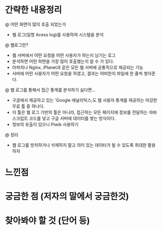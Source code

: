 # 간략한 내용정리

@ 어떤 화면이 많이 호출 되었는가
- 웹 로그(일명 Acess log)를 사용하여 시스템을 분석 

@ 웹로그란?
- 웹 서버에서 어떤 요청을 어떤 사용자가 하는지 남기는 로그
- 분석하면 어떤 하면을 가장 많이 호출했는지 알 수 가 있다.
- 아파치나 Nginx, iPlanet과 같은 모든 웹 서버에 공통적으로 제공되는 기능
- 서버에 어떤 사용자가 어떤 요청을 하였고, 결과는 어떠한지 파일에 한 줄씩 쌓아준다.

@ 웹 로그를 통해서 접근 통계를 분석하기 싫다면...
- 구글에서 제공하고 있는 'Google 애널리틱스;도 웹 사용자 통계를 제공하는 마강한 무료 툴 중 하나다.
- 이 툴은 웹 로그 기반의 툴은 아니라, 접근하는 모든 페이지에 정보를 전달하는 자바 스크립트 코드를 넣고 구글 서버에 데이터를 쌓는 방식이다.
- 정보의 유출이 있으니 Piwik 사용하기

@ 정리
- 웹 로그를 방치하거나 삭제하지 말고 의미 있는 데이터가 될 수 있도록 최대한 활용하자


# 느낀점

# 궁금한 점 (저자의 말에서 궁금한것)


# 찾아봐야 할 것 (단어 등)
